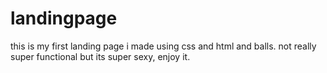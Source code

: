 # landingpage
this is my first landing page i made using css and html and balls.
not really super functional but its super sexy, enjoy it.
